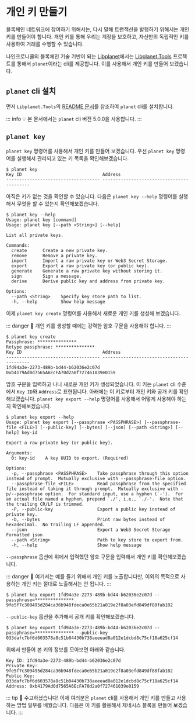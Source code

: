 # 개인 키 만들기

블록체인 네트워크에 참여하기 위해서는, 다시 말해 트랜잭션을 발행하기 위해서는 개인 키를 만들어야 합니다. 개인 키를 통해 우리는 계정을 보호하고, 자신만의 독립적인 키를 사용하여 거래를 수행할 수 있습니다.

나인크로니클의 블록체인 기술 기반이 되는 [Libplanet][libplanet]에서는 [Libplanet.Tools][libplanet-tools] 프로젝트를 통해서 `planet`이라는 cli를 제공합니다. 이를 사용해서 개인 키를 만들어 보겠습니다.

[libplanet]: https://github.com/planetarium/libplanet
[libplanet-tools]: https://github.com/planetarium/libplanet/tree/main/tools/Libplanet.Tools

## `planet` cli 설치

먼저 `Libplanet.Tools`의 [README 문서][readme]를 참조하여 `planet` cli를 설치합니다.

[readme]: https://github.com/planetarium/libplanet/blob/main/tools/Libplanet.Tools/README.md

::: info :bulb:
본 문서에서는 `planet` cli 버전 5.0.0을 사용합니다.
:::

## `planet key`

`planet key` 명령어를 사용해서 개인 키를 만들어 보겠습니다. 우선 `planet key` 명령어를 실행해서 관리되고 있는 키 목록을 확인해보겠습니다.

```console
$ planet key
Key ID                               Address                                   
------------------------------------ ------------------------------------------
```

아직은 키가 없는 것을 확인할 수 있습니다. 다음은 `planet key --help` 명령어를 실행해서 무엇을 할 수 있는지 확인해보겠습니다.

```console
$ planet key --help
Usage: planet key [command]
Usage: planet key [--path <String>] [--help]

List all private keys.

Commands:
  create      Create a new private key.
  remove      Remove a private key.
  import      Import a raw private key or Web3 Secret Storage.
  export      Export a raw private key (or public key).
  generate    Generate a raw private key without storing it.
  sign        Sign a message.
  derive      Derive public key and address from private key.

Options:
  --path <String>    Specify key store path to list.
  -h, --help         Show help message
```

이제 `planet key create` 명령어를 사용해서 새로운 개인 키를 생성해 보겠습니다.

::: danger :rotating_light:
개인 키를 생성할 때에는 강력한 암호 구문을 사용해야 합니다.
:::

```console
$ planet key create
Passphrase: ***************
Retype passphrase: ***************
Key ID                               Address                                   
------------------------------------ ------------------------------------------
1fd94a3e-2273-489b-bd44-b62036e2c07d 0xb4179Ad0d7565A6EcFA70d2a0f727461039e0159
```

암호 구문을 입력하고 나니 새로운 개인 키가 생성되었습니다. 이 키는 `planet` cli 수준에서 `Key ID`와 `Address`로 표현됩니다. 아래에는 이 키로부터 개인 키와 공개 키를 확인해보겠습니다. `planet key export --help` 명령어를 사용해서 어떻게 사용해야 하는지 확인해보겠습니다.

```console
$ planet key export --help
Usage: planet key export [--passphrase <PASSPHRASE>] [--passphrase-file <FILE>] [--public-key] [--bytes] [--json] [--path <String>] [--help] key-id

Export a raw private key (or public key).

Arguments:
  0: key-id    A key UUID to export. (Required)

Options:
  -p, --passphrase <PASSPHRASE>    Take passphrase through this option instead of prompt.  Mutually exclusive with --passphrase-file option.
  --passphrase-file <FILE>         Read passphrase from the specified file instead of taking it through prompt.  Mutually exclusive with -p/--passphrase option.  For standard input, use a hyphen (`-').  For an actual file named a hyphen, prepend `./', i.e., `./-'.  Note that the trailing CR/LF is trimmed.
  -P, --public-key                 Export a public key instead of private key.
  -b, --bytes                      Print raw bytes instead of hexadecimal.  No trailing LF appended.
  --json                           Export a Web3 Secret Storage Formatted json
  --path <String>                  Path to key store to export from.
  -h, --help                       Show help message
```

`--passphrase` 옵션에 위에서 입력했던 암호 구문을 입력해서 개인 키를 확인해보겠습니다.

::: danger :rotating_light:
여기서는 예를 들기 위해서 개인 키를 노출합니다만, 이외의 목적으로 사용하는 개인 키는 절대로 노출해서는 안 됩니다.
:::

```console
$ planet key export 1fd94a3e-2273-489b-bd44-b62036e2c07d --passphrase=***************
9fe5f7c309495d284ca36b948fdeca0e65b21a019e2f8a03efd849df88fab102
```

`--public-key` 옵션을 추가해서 공개 키를 확인해보겠습니다.

```console
$ planet key export 1fd94a3e-2273-489b-bd44-b62036e2c07d --passphrase=*************** --public-key
033dafc7bf6d603578a8c51b04430b738aeeead8a012e1dcbd8c75cf18a625cf14
```

위에서 만들어 본 키의 정보를 모아보면 아래와 같습니다.

```
Key ID: 1fd94a3e-2273-489b-bd44-b62036e2c07d
Private Key: 9fe5f7c309495d284ca36b948fdeca0e65b21a019e2f8a03efd849df88fab102
Public Key: 033dafc7bf6d603578a8c51b04430b738aeeead8a012e1dcbd8c75cf18a625cf14
Address: 0xb4179Ad0d7565A6EcFA70d2a0f727461039e0159
```

::: tip :tada:
수고하셨습니다! 이제 여러분은 `planet` cli를 사용해서 개인 키를 만들고 사용하는 방법 일부를 배웠습니다. 다음은 이 키를 활용해서 제네시스 블록을 만들어 보겠습니다.
:::
